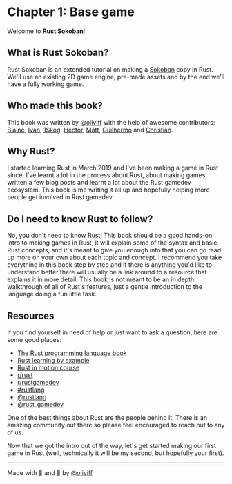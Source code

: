 # Chapter 1: Base game
Welcome to **Rust Sokoban**!

## What is Rust Sokoban?
Rust Sokoban is an extended tutorial on making a [Sokoban](https://en.wikipedia.org/wiki/Sokoban) copy in Rust. We'll use an existing 2D game engine, pre-made assets and by the end we'll have a fully working game.

## Who made this book? 
This book was written by [@oliviff](https://twitter.com/oliviff) with the help of awesome contributors: [Blaine](https://github.com/wbprice), [Ivan](https://github.com/zubivan), [1Skog](https://github.com/1Skog), [Hector](https://github.com/rojashr), [Matt](https://github.com/mysterycommand), [Guilhermo](https://github.com/GuilhermoReadonly) and [Christian](https://github.com/ChristianIsaacRoy).

## Why Rust?
I started learning Rust in March 2019 and I've been making a game in Rust since. I've learnt a lot in the process about Rust, about making games, written a few blog posts and learnt a lot about the Rust gamedev ecosystem. This book is me writing it all up and hopefully helping more people get involved in Rust gamedev.

## Do I need to know Rust to follow?
No, you don't need to know Rust! This book should be a good hands-on intro to making games in Rust, it will explain some of the syntax and basic Rust concepts, and it's meant to give you enough info that you can go read up more on your own about each topic and concept. I recommend you take everything in this book step by step and if there is anything you'd like to understand better there will usually be a link around to a resource that explains it in more detail. This book is not meant to be an in depth walkthrough of all of Rust's features, just a gentle introduction to the language doing a fun little task.

## Resources
If you find yourself in need of help or just want to ask a question, here are some good places:
* [The Rust programming language book](https://amzn.to/2tXzRdP)
* [Rust learning by example](https://doc.rust-lang.org/rust-by-example/)
* [Rust in motion course](https://www.manning.com/livevideo/rust-in-motion?a_aid=cnichols&a_bid=6a993c2e)
* [r/rust](http://reddit.com/r/rust)
* [r/rustgamedev](http://reddit.com/r/rust_gamedev)
* [#rustlang](https://twitter.com/hashtag/rustlang)
* [@rustlang](https://twitter.com/rustlang)
* [@rust_gamedev](https://twitter.com/rust_gamedev)


One of the best things about Rust are the people behind it. There is an amazing community out there so please feel encouraged to reach out to any of us.

Now that we got the intro out of the way, let's get started making our first game in Rust (well, technically it will be my second, but hopefully your first).


_______
Made with 🦀 and 🧡 by [@oliviff](https://twitter.com/oliviff)
